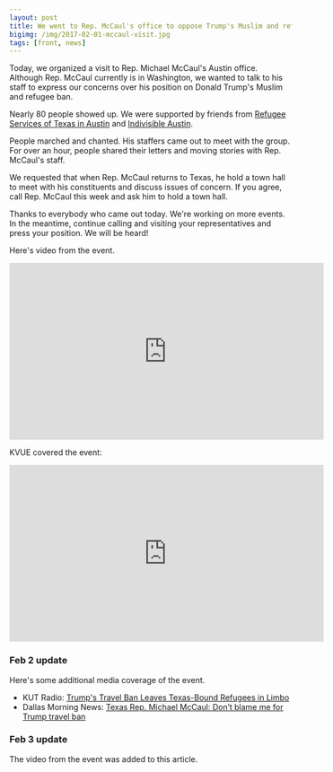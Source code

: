 ```yaml
---
layout: post
title: We went to Rep. McCaul's office to oppose Trump's Muslim and refugee ban
bigimg: /img/2017-02-01-mccaul-visit.jpg
tags: [front, news]
---
```


Today, we organized a visit to Rep. Michael McCaul's Austin
office. Although Rep. McCaul currently is in Washington, we wanted to
talk to his staff to express our concerns over his position on Donald
Trump's Muslim and refugee ban.

Nearly 80 people showed up. We were supported by friends from [Refugee
Services of Texas in Austin](http://www.rstx.org/Austin.html) and
[Indivisible Austin](https://www.indivisibleaustin.com/).

People marched and chanted. His staffers came out to meet with the
group. For over an hour, people shared their letters and moving stories
with Rep. McCaul's staff.

We requested that when Rep. McCaul returns to Texas, he hold a town hall
to meet with his constituents and discuss issues of concern. If you agree,
call Rep. McCaul this week and ask him to hold a town hall.

Thanks to everybody who came out today. We're working on more events. In
the meantime, continue calling and visiting your representatives and
press your position. We will be heard!

Here's video from the event.

<iframe width="560" height="315" src="https://www.youtube.com/embed/GCZFSp1K1hs" frameborder="0" allowfullscreen></iframe>

KVUE covered the event:

<iframe width="560" height="315" style="border-width:0" src="http://interactive.tegna-media.com/video/embed/embed.html?id=2496984&type=video&title=Constituents want clarification from McCaul&site=269&playerid=6918249996581&dfpid=32805352&dfpposition=Video_prestream_external§ion=home"></iframe>

### Feb 2 update

Here's some additional media coverage of the event.

* KUT Radio: [Trump's Travel Ban Leaves Texas-Bound Refugees in Limbo](http://kut.org/post/trumps-travel-ban-leaves-texas-bound-refugees-limbo)
* Dallas Morning News: [Texas Rep. Michael McCaul: Don’t blame me for Trump travel ban](http://www.dallasnews.com/news/politics/2017/02/02/texas-rep-michael-mccaul-blame-trump-travel-ban)

### Feb 3 update

The video from the event was added to this article.

